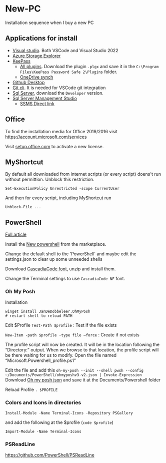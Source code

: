 # New-PC
Installation sequence when I buy a new PC


## Applications for install
- [Visual studio](https://visualstudio.microsoft.com/downloads/). Both VSCode and Visual Studio 2022
- [Azure Storage Explorer](https://azure.microsoft.com/en-us/products/storage/storage-explorer)
- [KeePass](https://keepass.info/download.html)
  - [All plugins](https://keepass.info/plugins.html). Download the plugin `.plgx` and save it in the `C:\Program Files\KeePass Password Safe 2\Plugins` folder.
  - [OneDrive synch](https://github.com/KoenZomers/KeePassOneDriveSync/releases)
- [Github Desktop](https://desktop.github.com/)
- [Git cli](https://git-scm.com/download/win). It is needed for VSCode git integration
- [Sql Server](https://www.microsoft.com/en-us/sql-server/sql-server-downloads), download the `Developer` version.
- [Sql Server Management Studio](https://learn.microsoft.com/en-us/sql/ssms/download-sql-server-management-studio-ssms?view=sql-server-ver16)
  - [SSMS Direct link](https://aka.ms/ssmsfullsetup) 



## Office
To find the installation media for Office 2019/2016 visit https://account.microsoft.com/services

Visit [setup.office.com](https://setup.office.com/) to activate a new license.

## MyShortcut
By default all downloaded from internet scripts (or every script) doens't run without permittion. Unblock this restriction.

`Set-ExecutionPolicy Unrestricted -scope CurrentUser`

And then for every script, including MyShortcut run

`Unblock-File ...`

## PowerShell
[Full article](https://www.hanselman.com/blog/my-ultimate-powershell-prompt-with-oh-my-posh-and-the-windows-terminal)

Install the [New powershell](https://www.microsoft.com/en-us/p/powershell/9mz1snwt0n5d?SilentAuth=1&wa=wsignin1.0&WT.mc_id=-blog-scottha#activetab=pivot:overviewtab) from the marketplace.

Change the default shell to the 'PowerShell' and maybe edit the settings.json to clear up some unneeded shells

Download [CascadiaCode font](https://github.com/ryanoasis/nerd-fonts/releases/download/v2.1.0/CascadiaCode.zip?WT.mc_id=-blog-scottha), unzip and install them.

Change the Terminal settings to use `CascadiaCode NF` font.

### Oh My Posh

Installation
```
winget install JanDeDobbeleer.OhMyPosh
# restart shell to reload PATH
```

Edit $Profile
`Test-Path $profile` : Test if the file exists

`New-Item -path $profile -type file –force` : Create if not exists

The profile script will now be created. It will be in the location following the “Directory:” output. When we browse to that location, the profile script will be there waiting for us to modify. Open the file named “Microsoft.Powershell_profile.ps1”

Edit the file and add this `oh-my-posh --init --shell pwsh --config ~/Documents/PowerShell/ohmyposhv3-v2.json | Invoke-Expression`
Download [Oh my posh json](https://gist.githubusercontent.com/shanselman/1f69b28bfcc4f7716e49eb5bb34d7b2c/raw/8e9c9a8736ff4e9e5a863c20833d614549ccbc32/ohmyposhv3-v2.json) and save it at the Documents/Powershell folder

Reload Profile `. $PROFILE`

### Colors and Icons in directories
`Install-Module -Name Terminal-Icons -Repository PSGallery`

and add the following at the $profile (`code $profile`)

`Import-Module -Name Terminal-Icons`

### PSReadLine
https://github.com/PowerShell/PSReadLine

